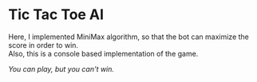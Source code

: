 # Tic Tac Toe AI

Here, I implemented MiniMax algorithm, so that the bot can maximize the score in order to win.  
Also, this is a console based implementation of the game.  
  
*You can play, but you can't win.*